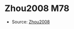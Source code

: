 <a name="material" />

# Zhou2008 M78
<script type="application/ld+json">
  {
    "@context": "https://schema.org/",
    "@type": "ChemicalSubstance",
    "http://purl.org/dc/terms/conformsTo":
      {
        "@type": "CreativeWork",
        "@id": "https://bioschemas.org/profiles/ChemicalSubstance/0.4-RELEASE/"
      },
    "@id": "https://egonw.github.io/nanowiki/nanowiki290.html#material",
    "name": "Zhou2008 M78",
    "sameAs": "http://127.0.0.1/mediawiki/index.php/Special:URIResolver/Zhou2008_M78"
  }
</script>


* Source: [Zhou2008](Zhou2008.md)
